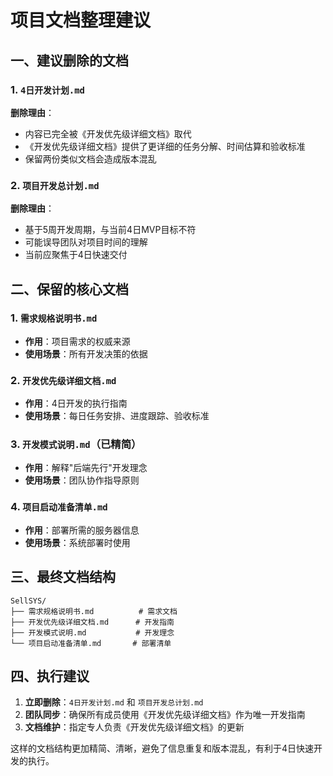 # 项目文档整理建议

## 一、建议删除的文档

### 1. `4日开发计划.md`
**删除理由**：
- 内容已完全被《开发优先级详细文档》取代
- 《开发优先级详细文档》提供了更详细的任务分解、时间估算和验收标准
- 保留两份类似文档会造成版本混乱

### 2. `项目开发总计划.md`
**删除理由**：
- 基于5周开发周期，与当前4日MVP目标不符
- 可能误导团队对项目时间的理解
- 当前应聚焦于4日快速交付

## 二、保留的核心文档

### 1. `需求规格说明书.md`
- **作用**：项目需求的权威来源
- **使用场景**：所有开发决策的依据

### 2. `开发优先级详细文档.md`
- **作用**：4日开发的执行指南
- **使用场景**：每日任务安排、进度跟踪、验收标准

### 3. `开发模式说明.md`（已精简）
- **作用**：解释"后端先行"开发理念
- **使用场景**：团队协作指导原则

### 4. `项目启动准备清单.md`
- **作用**：部署所需的服务器信息
- **使用场景**：系统部署时使用

## 三、最终文档结构

```
SellSYS/
├── 需求规格说明书.md          # 需求文档
├── 开发优先级详细文档.md      # 开发指南
├── 开发模式说明.md           # 开发理念
└── 项目启动准备清单.md       # 部署清单
```

## 四、执行建议

1. **立即删除**：`4日开发计划.md` 和 `项目开发总计划.md`
2. **团队同步**：确保所有成员使用《开发优先级详细文档》作为唯一开发指南
3. **文档维护**：指定专人负责《开发优先级详细文档》的更新

这样的文档结构更加精简、清晰，避免了信息重复和版本混乱，有利于4日快速开发的执行。